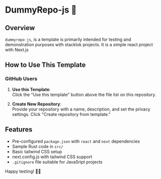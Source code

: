 # DummyRepo-js  💛

## Overview

`dummyrepo-js`, is a template is primarily intended for testing and
demonstration purposes with stacklok projects. It is a simple react project with
Next.js

## How to Use This Template

### GitHub Users

1. **Use this Template**:  
   Click the "Use this template" button above the file list on this repository.

2. **Create New Repository**:  
   Provide your repository with a name, description, and set the privacy settings. Click "Create repository from template."

## Features

- Pre-configured `package.json` with `react` and `next` dependencies
- Sample Rust code in `src/`
- Basic tailwind CSS setup
- next.config.js with tailwind CSS support
- `.gitignore` file suitable for JavaSript projects

Happy testing! 🦀🎉